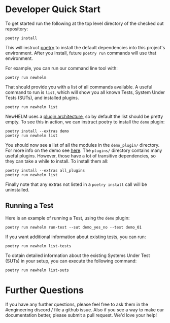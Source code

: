# Developer Quick Start

To get started run the following at the top level directory of the checked out repository:

```
poetry install
```

This will instruct [poetry](https://python-poetry.org/docs/) to install the default dependencies into this project's environment. After you install, future `poetry run` commands will use that environment.

For example, you can run our command line tool with:

```
poetry run newhelm
```

That should provide you with a list of all commands available. A useful command to run is `list`, which will show you all known Tests, System Under Tests (SUTs), and installed plugins.

```
poetry run newhelm list
```

NewHELM uses a [plugin architecture](plugins.md), so by default the list should be pretty empty. To see this in action, we can instruct poetry to install the `demo` plugin:

```
poetry install --extras demo
poetry run newhelm list
```

You should now see a list of all the modules in the `demo_plugin/` directory. For more info on the demo see [here](tutorial.md). The `plugins/` directory contains many useful plugins. However, those have a lot of transitive dependencies, so they can take a while to install. To install them all:

```
poetry install --extras all_plugins
poetry run newhelm list
```

Finally note that any extras not listed in a `poetry install` call will be uninstalled.

## Running a Test

Here is an example of running a Test, using the `demo` plugin:

```
poetry run newhelm run-test --sut demo_yes_no --test demo_01
```

If you want additional information about existing tests, you can run:

```
poetry run newhelm list-tests
```

To obtain detailed information about the existing Systems Under Test (SUTs) in your setup, you can execute the following command:
```
poetry run newhelm list-suts
```

# Further Questions

If you have any further questions, please feel free to ask them in the #engineering discord / file a github issue. Also if you see a way to make our documentation better, please submit a pull request. We'd love your help!
